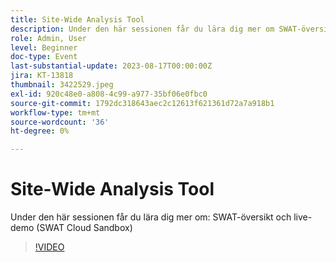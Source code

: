 ```yaml
---
title: Site-Wide Analysis Tool
description: Under den här sessionen får du lära dig mer om SWAT-översikt och live-demo (SWAT Cloud Sandbox)
role: Admin, User
level: Beginner
doc-type: Event
last-substantial-update: 2023-08-17T00:00:00Z
jira: KT-13818
thumbnail: 3422529.jpeg
exl-id: 920c48e0-a808-4c99-a977-35bf06e0fbc0
source-git-commit: 1792dc318643aec2c12613f621361d72a7a918b1
workflow-type: tm+mt
source-wordcount: '36'
ht-degree: 0%

---
```


# Site-Wide Analysis Tool

Under den här sessionen får du lära dig mer om: SWAT-översikt och live-demo (SWAT Cloud Sandbox)

>[!VIDEO](https://video.tv.adobe.com/v/3422529/?learn=on)
